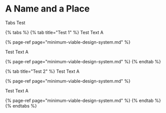# A Name and a Place

Tabs Test

{% tabs %}
{% tab title="Test 1" %}
Test Text A

{% page-ref page="minimum-viable-design-system.md" %}

Test Text A

{% page-ref page="minimum-viable-design-system.md" %}
{% endtab %}

{% tab title="Test 2" %}
Test Text A

{% page-ref page="minimum-viable-design-system.md" %}

Test Text A

{% page-ref page="minimum-viable-design-system.md" %}
{% endtab %}
{% endtabs %}



